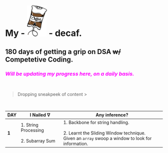 # My - ![Crushing beans.](./Resources/decaf.png) - decaf.

## 180 days of getting a grip on DSA ~~w/~~ Competetive Coding.
### <span style="color: #FF00FF">_Will be updating my progress here, on a daily basis._<span>
<br>

> Dropping sneakpeek of content >

<br>

|DAY | I Nailed ᐁ | Any inference? |
|--- |---|---|
|**1**  | 1. String Processing<br><br> 2. Subarray Sum  | 1. Backbone for string handling. <br><br> 2. Learnt the Sliding Window technique.<br> Given an `array` swoop a window to look for information.|